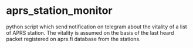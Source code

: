# aprs_station_monitor
python script which send notification on telegram about the vitality of a list of APRS station. The vitality is assumed on the basis of the last heard packet registered on aprs.fi database from the stations.
